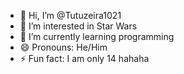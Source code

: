 - 👋 Hi, I’m @Tutuzeira1021
- 👀 I’m interested in Star Wars
- 🌱 I’m currently learning programming
- 😄 Pronouns: He/Him
- ⚡ Fun fact: I am only 14 hahaha
